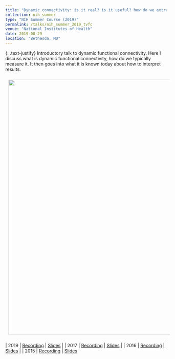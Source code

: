 ```yaml
---
title: "Dynamic connectivity: is it real? is it useful? how do we extract information?"
collection: nih_summer
type: "NIH Summer Course (2019)"
permalink: /talks/nih_summer_2019_tvfc
venue: "National Institutes of Health"
date: 2019-08-29
location: "Bethesda, MD"
---
```


{: .text-justify}
Introductory talk to dynamic functional connectivity. Here I discuss what is dynamic functional connectivity, how do we typically measure it. It then goes into what it is known today about how to interpret results.

<img align="center" src="https://javiergcas.github.io/images/talks/nih_fmrisummer_2019_tvfc.png" width="800 px" style="padding: 10px">

| 2019 | [Recording](https://fmrif.nimh.nih.gov/course/fmrif_course/2019/19_Javier_20190829) | [Slides](https://fmrif.nimh.nih.gov/COURSE/fmrif_course/2019/content/19_Javier_20190829.pdf) |
| 2017 | [Recording](https://fmrif.nimh.nih.gov/course/fmrif_course/2017/28_Javier_20170807) | [Slides](https://fmrif.nimh.nih.gov/COURSE/fmrif_course/2017/content/29_Javier_20170809.pdf) |
| 2016 | [Recording](https://fmrif.nimh.nih.gov/course/fmrif_course/2016/09_Javier_20160620) | [Slides](https://fmrif.nimh.nih.gov/COURSE/fmrif_course/2016/content/09_Javier_20160620.pdf) |
| 2015 | [Recording](https://fmrif.nimh.nih.gov/course/fmrif_course/2015/29_Javier_20150812) | [Slides](https://fmrif.nimh.nih.gov/COURSE/fmrif_course/2015/content/29_Javier_20150812.pdf)